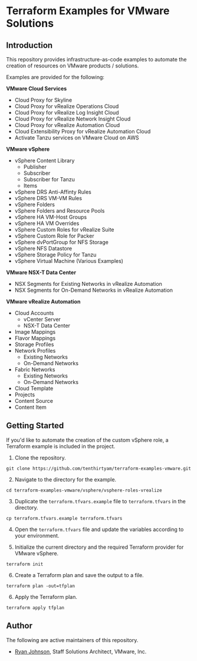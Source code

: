# Terraform Examples for VMware Solutions

## Introduction

This repository provides infrastructure-as-code examples to automate the creation of resources on VMware products / solutions.

Examples are provided for the following:

**VMware Cloud Services**
- Cloud Proxy for Skyline
- Cloud Proxy for vRealize Operations Cloud
- Cloud Proxy for vRealize Log Insight Cloud
- Cloud Proxy for vRealize Network Insight Cloud
- Cloud Proxy for vRealize Automation Cloud
- Cloud Extensibility Proxy for vRealize Automation Cloud
- Activate Tanzu services on VMware Cloud on AWS

**VMware vSphere**
- vSphere Content Library
  - Publisher
  - Subscriber
  - Subscriber for Tanzu
  - Items
- vSphere DRS Anti-Affinty Rules
- vSphere DRS VM-VM Rules
- vSphere Folders
- vSphere Folders and Resource Pools
- vSphere HA VM-Host Groups
- vSphere HA VM Overrides
- vSphere Custom Roles for vRealize Suite
- vSphere Custom Role for Packer
- vSphere dvPortGroup for NFS Storage
- vSphere NFS Datastore
- vSphere Storage Policy for Tanzu
- vSphere Virtual Machine (Various Examples)

**VMware NSX-T Data Center**
- NSX Segments for Existing Networks in vRealize Automation
- NSX Segments for On-Demand Networks in vRealize Automation

**VMware vRealize Automation**
- Cloud Accounts
  - vCenter Server
  - NSX-T Data Center
- Image Mappings
- Flavor Mappings
- Storage Profiles
- Network Profiles
  - Existing Networks
  - On-Demand Networks
- Fabric Networks
  - Existing Networks
  - On-Demand Networks
- Cloud Template
- Projects
- Content Source
- Content Item

## Getting Started

If you'd like to automate the creation of the custom vSphere role, a Terraform example is included in the project.

1. Clone the repository.

```
git clone https://github.com/tenthirtyam/terraform-examples-vmware.git
```

2. Navigate to the directory for the example.

```
cd terraform-examples-vmware/vsphere/vsphere-roles-vrealize
```

3. Duplicate the `terraform.tfvars.example` file to `terraform.tfvars` in the directory.

```
cp terraform.tfvars.example terraform.tfvars
```

4. Open the `terraform.tfvars` file and update the variables according to your environment.

5. Initialize the current directory and the required Terraform provider for VMware vSphere.

```
terraform init
```

6. Create a Terraform plan and save the output to a file.

```
terraform plan -out=tfplan
```

6. Apply the Terraform plan.

```
terraform apply tfplan
```

## Author

The following are active maintainers of this repository.

* [Ryan Johnson](https://github.com/tenthirtyam), Staff Solutions Architect, VMware, Inc.